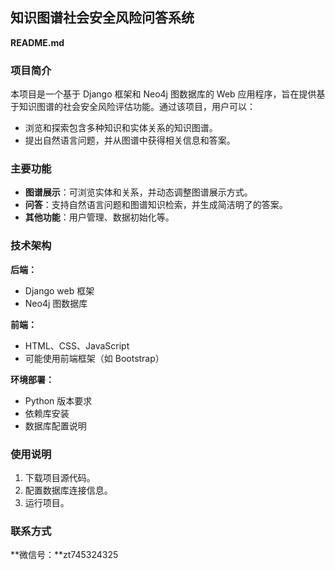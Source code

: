 ## **知识图谱社会安全风险问答系统**

**README.md**

### 项目简介

本项目是一个基于 Django 框架和 Neo4j 图数据库的 Web 应用程序，旨在提供基于知识图谱的社会安全风险评估功能。通过该项目，用户可以：

* 浏览和探索包含多种知识和实体关系的知识图谱。
* 提出自然语言问题，并从图谱中获得相关信息和答案。


### 主要功能

- **图谱展示**：可浏览实体和关系，并动态调整图谱展示方式。
- **问答**：支持自然语言问题和图谱知识检索，并生成简洁明了的答案。
- **其他功能**：用户管理、数据初始化等。


### 技术架构

**后端：**
- Django web 框架
- Neo4j 图数据库

**前端：**
- HTML、CSS、JavaScript
- 可能使用前端框架（如 Bootstrap）

**环境部署：**
- Python 版本要求
- 依赖库安装
- 数据库配置说明


### 使用说明

1. 下载项目源代码。
2. 配置数据库连接信息。
3. 运行项目。


### 联系方式

**微信号：**zt745324325
